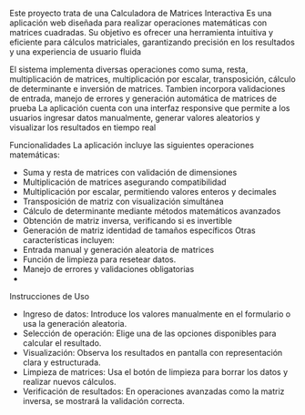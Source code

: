 Este proyecto trata de una Calculadora de Matrices Interactiva
Es una aplicación web diseñada para realizar operaciones matemáticas con matrices cuadradas. Su objetivo es ofrecer una herramienta intuitiva y eficiente para cálculos matriciales, garantizando precisión en los resultados y una experiencia de usuario fluida 

El sistema implementa diversas operaciones como suma, resta, multiplicación de matrices, multiplicación por escalar, transposición, cálculo de determinante e inversión de matrices. Tambien incorpora validaciones de entrada, manejo de errores y generación automática de matrices de prueba
La aplicación cuenta con una interfaz responsive que permite a los usuarios ingresar datos manualmente, generar valores aleatorios y visualizar los resultados en tiempo real

Funcionalidades
La aplicación incluye las siguientes operaciones matemáticas:
- Suma y resta de matrices con validación de dimensiones
- Multiplicación de matrices asegurando compatibilidad
- Multiplicación por escalar, permitiendo valores enteros y decimales
- Transposición de matriz con visualización simultánea
- Cálculo de determinante mediante métodos matemáticos avanzados
- Obtención de matriz inversa, verificando si es invertible
- Generación de matriz identidad de tamaños específicos
Otras características incluyen:
- Entrada manual y generación aleatoria de matrices
- Función de limpieza para resetear datos.
- Manejo de errores y validaciones obligatorias
- 
Instrucciones de Uso
- Ingreso de datos: Introduce los valores manualmente en el formulario o usa la generación aleatoria.
- Selección de operación: Elige una de las opciones disponibles para calcular el resultado.
- Visualización: Observa los resultados en pantalla con representación clara y estructurada.
- Limpieza de matrices: Usa el botón de limpieza para borrar los datos y realizar nuevos cálculos.
- Verificación de resultados: En operaciones avanzadas como la matriz inversa, se mostrará la validación correcta.
